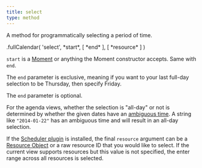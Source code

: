 ```yaml
---
title: select
type: method
---
```


A method for programmatically selecting a period of time.

<div class='spec' markdown='1'>
.fullCalendar( 'select', *start*, [ *end* ], [ *resource* ] )
</div>

`start` is a [Moment](moment) or anything the Moment constructor accepts. Same with `end`.

The `end` parameter is exclusive, meaning if you want to your last full-day selection to be Thursday, then specify Friday.

The `end` parameter is optional.

For the agenda views, whether the selection is "all-day" or not is determined by whether the given dates have an [ambiguous time](moment#ambiguously-timed). A string like `"2014-01-22"` has an ambiguous time and will result in an all-day selection.

If the [Scheduler plugin](scheduler) is installed, the final `resource` argument can be a [Resource Object](resource-object) or a raw resource ID that you would like to select. If the current view supports resources but this value is not specified, the enter range across all resources is selected.
